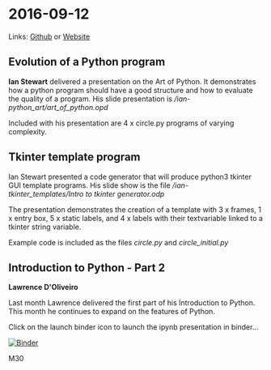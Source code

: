 # 2016-09-12
Links: [Github](https://github.com/irsbugs/meetings/blob/master/2016/2016-09-12/README.md) or [Website](https://irsbugs.github.io/meetings/2016/2016-09-12/) 

## Evolution of a Python program

**Ian Stewart** delivered a presentation on the Art of Python. It demonstrates 
how a python program should have a good structure and how to evaluate the 
quality of a program. His slide presentation is */ian-python_art/art_of_python.opd*

Included with his presentation are 4 x circle.py programs of varying complexity. 

## Tkinter template program

Ian Stewart presented a code generator that will produce python3 tkinter GUI 
template programs. His slide show is the file 
*/ian-tkinter_templates/Intro to tkinter generator.odp*

The presentation demonstrates the creation of a template with 3 x frames, 1 x entry box, 5 x static labels, and 4 x labels with their textvariable linked to a tkinter string variable.

Example code is included as the files *circle.py* and *circle_initial.py*

## Introduction to Python - Part 2

**Lawrence D'Oliveiro** 

Last month Lawrence delivered the first part of his Introduction to Python. This month he continues to expand on the features of Python.

Click on the launch binder icon to launch the ipynb presentation in binder...

[![Binder](https://mybinder.org/badge_logo.svg)](https://mybinder.org/v2/gh/HamPUG/meetings/master?filepath=2016%2F2016-09-12%2Fldo%2FPython%20Intro%20Talk%202%E2%88%952.ipynb)


M30
